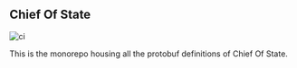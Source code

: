 ## Chief Of State

![ci](https://github.com/namely/chief-of-state-protos/workflows/ci/badge.svg)

This is the monorepo housing all the protobuf definitions of Chief Of State.
